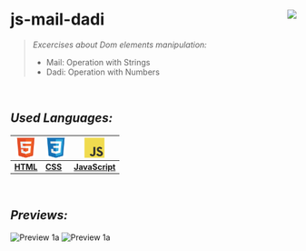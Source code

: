 
# **js-mail-dadi**    <img height="25" align="right" src="https://img.shields.io/badge/Made%20with-Markdown-1f425f.svg">

> _Excercises about Dom elements manipulation:_
> - Mail: Operation with Strings
> - Dadi: Operation with Numbers


<br/>


## *_Used Languages:_*

|<img align="center" src="https://github.com/ValerioGc/ValerioGc/blob/64e651615d68fb71ddfe78c747f2913d1ec29607/assets/skills&tools/skills/html.svg" width="36" height="36" alt="HTML5" />|<img align="center" src="https://github.com/ValerioGc/ValerioGc/blob/64e651615d68fb71ddfe78c747f2913d1ec29607/assets/skills&tools/skills/css.svg" width="36" height="36" align="center" alt="CSS3" /> |  <img align="center" src="https://github.com/ValerioGc/ValerioGc/blob/64e651615d68fb71ddfe78c747f2913d1ec29607/assets/skills&tools/skills/javascript.svg" width="36" height="36" align="center" alt="Bootstrap">|
|--|--|--|
| [**HTML**](https://developer.mozilla.org/en-US/docs/Glossary/HTML5) | [**CSS**](https://developer.mozilla.org/en-US/docs/Web/CSS) | [**JavaScript**](https://developer.mozilla.org/en-US/docs/Web/JavaScript) |

<br />

## *_Previews:_*

![Preview 1a](/previews/mail.gif)
![Preview 1a](/previews/dadi.gif)

